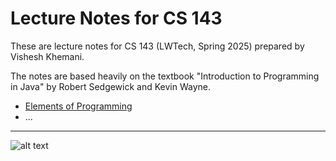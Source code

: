 Lecture Notes for CS 143
===

These are lecture notes for CS 143 (LWTech, Spring 2025) prepared by Vishesh Khemani.

The notes are based heavily on the textbook "Introduction to Programming in Java" by Robert Sedgewick and Kevin Wayne.

- [Elements of Programming](elements/index.md)
- ...

---

![alt text](<Screenshot 2025-03-14 at 2.39.29 PM.png>)